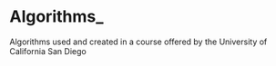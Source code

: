 # Algorithms_
Algorithms used and created in a course offered by the University of California San Diego
